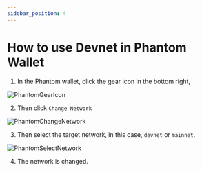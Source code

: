 ```yaml
---
sidebar_position: 4
---
```


# How to use Devnet in Phantom Wallet

1. In the Phantom wallet, click the gear icon in the bottom right,

![PhantomGearIcon](/img/multisig-DAO/phantom/gear.png)

2. Then click `Change Network`

![PhantomChangeNetwork](/img/multisig-DAO/phantom/change-network.png)

3. Then select the target network, in this case, `devnet` or `mainnet`.

![PhantomSelectNetwork](/img/multisig-DAO/phantom/select-network.png)

4. The network is changed.
